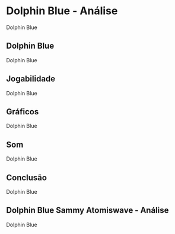 ---
---

# Dolphin Blue - Análise

Dolphin Blue

## Dolphin Blue

Dolphin Blue

## Jogabilidade

Dolphin Blue

## Gráficos

Dolphin Blue

## Som

Dolphin Blue

## Conclusão

Dolphin Blue

## Dolphin Blue Sammy Atomiswave - Análise

Dolphin Blue
